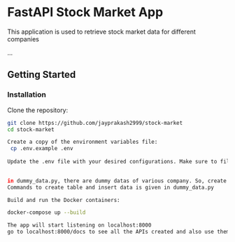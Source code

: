 # FastAPI Stock Market App
This application is used to retrieve stock market data for different companies

...

## Getting Started

### Installation

Clone the repository:

   ```bash
   git clone https://github.com/jayprakash2999/stock-market
   cd stock-market

Create a copy of the environment variables file:
    cp .env.example .env
    
Update the .env file with your desired configurations. Make sure to fill in sensitive information like database credentials.

    
in dummy_data.py, there are dummy datas of various company. So, create a table with those fields and insert these records by going inside mysql container
Commands to create table and insert data is given in dummy_data.py

Build and run the Docker containers:

docker-compose up --build

The app will start listening on localhost:8000
go to localhost:8000/docs to see all the APIs created and also use them to get company data

